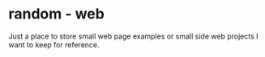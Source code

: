 # random - web
Just a place to store small web page examples or small side web projects I want to keep for reference.
